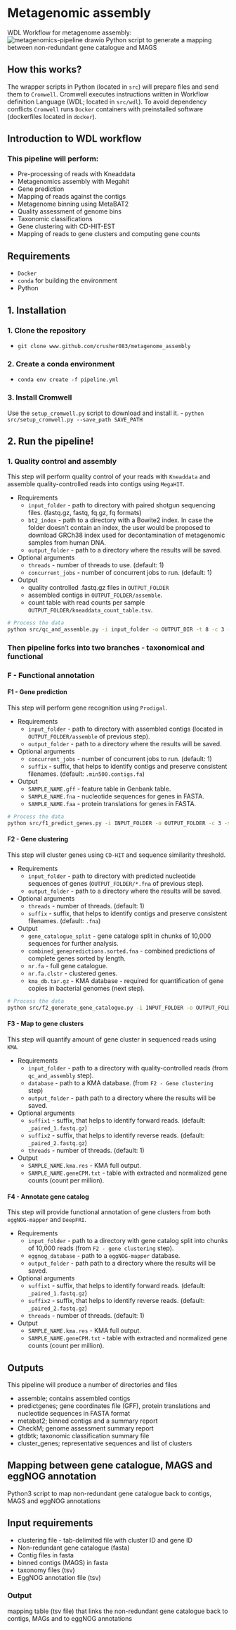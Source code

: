 # Metagenomic assembly
WDL Workflow for metagenome assembly:
![metagenomics-pipeline drawio](https://raw.githubusercontent.com/crusher083/metagenome_assembly/master/metagenomics-pipeline.drawio.png)
Python script to generate a mapping between non-redundant gene catalogue and MAGS

## How this works? 
The wrapper scripts in Python (located in `src`) will prepare files and send them to `Cromwell`. Cromwell executes instructions written in Workflow definition Language (WDL; located in `src/wdl`). To avoid dependency conflicts `Cromwell` runs `Docker` containers with preinstalled software (dockerfiles located in `docker`). 

## Introduction to WDL workflow
### This pipeline will perform:
* Pre-processing of reads with Kneaddata
* Metagenomics assembly with Megahit
* Gene prediction
* Mapping of reads against the contigs 
* Metagenome binning using MetaBAT2 
* Quality assessment of genome bins
* Taxonomic classifications
* Gene clustering with CD-HIT-EST
* Mapping of reads to gene clusters and computing gene counts

## Requirements
 - `Docker`
 - `conda` for building the environment 
 - Python 

## 1. Installation
### 1. Clone the repository
 - `git clone www.github.com/crusher083/metagenome_assembly`
### 2. Create a conda environment
 - `conda env create -f pipeline.yml`
### 3. Install Cromwell  
Use the `setup_cromwell.py` script to download and install it.
    - `python src/setup_cromwell.py --save_path SAVE_PATH`
## 2. Run the pipeline!
### 1. Quality control and assembly 
This step will perform quality control of your reads with `Kneaddata` and assemble quality-controlled reads into contigs using `MegaHIT`.

 - Requirements
   - `input_folder` - path to directory with paired shotgun sequencing files. (fastq.gz, fastq, fq.gz, fq formats)
   - `bt2_index` - path to a directory with a Bowite2 index. In case the folder doesn't contain an index, the user would be proposed to download GRCh38 index used for decontamination of metagenomic samples from human DNA.
    - `output_folder` - path to a directory where the results will be saved.
 - Optional arguments
   - `threads` - number of threads to use. (default: 1)
   - `concurrent_jobs` - number of concurrent jobs to run. (default: 1)
 - Output
   - quality controlled .fastq.gz files in `OUTPUT_FOLDER`
   - assembled contigs in `OUTPUT_FOLDER/assemble`.
   - count table with read counts per sample `OUTPUT_FOLDER/kneaddata_count_table.tsv`.

 ```sh
 # Process the data
 python src/qc_and_assemble.py -i input_folder -o OUTPUT_DIR -t 8 -c 3 -bt2_index ./GRCh38_bt2
 ```

### Then pipeline forks into two branches - taxonomical and functional 

### F - Functional annotation
#### F1 - Gene prediction
This step will perform gene recognition using `Prodigal`.
- Requirements
   - `input_folder` - path to directory with assembled contigs (located in `OUTPUT_FOLDER/assemble` of previous step).
   - `output_folder` - path to a directory where the results will be saved.
- Optional arguments
   - `concurrent_jobs` - number of concurrent jobs to run. (default: 1)
   - `suffix` - suffix, that helps to identify contigs and preserve consistent filenames. (default: `.min500.contigs.fa`)
- Output
   - `SAMPLE_NAME.gff` - feature table in Genbank table.
   - `SAMPLE_NAME.fna` - nucleotide sequences for genes in FASTA.
   - `SAMPLE_NAME.faa` - protein translations for genes in FASTA.
```sh
# Process the data
python src/f1_predict_genes.py -i INPUT_FOLDER -o OUTPUT_FOLDER -c 3 -s .min500.contigs.fa
```
#### F2 - Gene clustering 
This step will cluster genes using `CD-HIT` and sequence similarity threshold.
- Requirements
   - `input_folder` - path to directory with predicted nucleotide sequences of genes (`OUTPUT_FOLDER/*.fna` of previous step).
   - `output_folder` - path to a directory where the results will be saved.
- Optional arguments
   - `threads` - number of threads. (default: 1)
   - `suffix` - suffix, that helps to identify contigs and preserve consistent filenames. (default: `.fna`)
- Output
   - `gene_catalogue_split` - gene cataloge split in chunks of 10,000 sequences for further analysis.
   - `combined_genepredictions.sorted.fna` - combined predictions of complete genes sorted by length.
   - `nr.fa` - full gene catalogue.
   - `nr.fa.clstr` - clustered genes.
   - `kma_db.tar.gz` - KMA database - required for quantification of gene copies in bacterial genomes (next step).  
```sh
# Process the data
python src/f2_generate_gene_catalogue.py -i INPUT_FOLDER -o OUTPUT_FOLDER -t 16 -s .fna
```

#### F3 - Map to gene clusters 
This step will quantify amount of gene cluster in sequenced reads using `KMA`.
- Requirements
   - `input_folder` - path to a directory with quality-controlled reads (from `qc_and_assembly` step).
   - `database` - path to a KMA database. (from `F2 - Gene clustering` step) 
   - `output_folder` - path path to a directory where the results will be saved.
- Optional arguments
   - `suffix1` - suffix, that helps to identify forward reads. (default: `_paired_1.fastq.gz`)
   - `suffix2` - suffix, that helps to identify reverse reads. (default: `_paired_2.fastq.gz`)
   - `threads` - number of threads. (default: 1)
- Output
   - `SAMPLE_NAME.kma.res` - KMA full output.
   - `SAMPLE_NAME.geneCPM.txt` - table with extracted and normalized gene counts (count per million).

#### F4 - Annotate gene catalog
This step will provide functional annotation of gene clusters from both `eggNOG-mapper` and `DeepFRI`.
- Requirements
   - `input_folder` - path to a directory with gene catalog split into chunks of 10,000 reads (from `F2 - gene clustering` step).
   - `eggnog_database` - path to a `eggNOG-mapper` database.  
   - `output_folder` - path path to a directory where the results will be saved.
- Optional arguments
   - `suffix1` - suffix, that helps to identify forward reads. (default: `_paired_1.fastq.gz`)
   - `suffix2` - suffix, that helps to identify reverse reads. (default: `_paired_2.fastq.gz`)
   - `threads` - number of threads. (default: 1)
- Output
   - `SAMPLE_NAME.kma.res` - KMA full output.
   - `SAMPLE_NAME.geneCPM.txt` - table with extracted and normalized gene counts (count per million).

## Outputs
This pipeline will produce a number of directories and files
* assemble; contains assembled contigs
* predictgenes; gene coordinates file (GFF), protein translations and nucleotide sequences in FASTA format
* metabat2; binned contigs and a summary report
* CheckM; genome assessment summary report
* gtdbtk; taxonomic classification summary file
* cluster_genes; representative sequences and list of clusters


## Mapping between gene catalogue, MAGS and eggNOG annotation
Python3 script to map non-redundant gene catalogue back to contigs, MAGS and eggNOG annotations 

## Input requirements
* clustering file - tab-delimited file with cluster ID and gene ID
* Non-redundant gene catalogue (fasta)
* Contig files in fasta
* binned contigs (MAGS) in fasta
* taxonomy files (tsv)
* EggNOG annotation file (tsv)

### Output
mapping table (tsv file) that links the non-redundant gene catalogue back to contigs, MAGs and to eggNOG annotations
